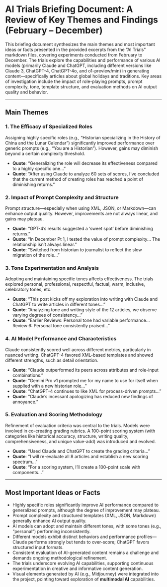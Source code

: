 # AI Trials Briefing Document: A Review of Key Themes and Findings (February – December)

This briefing document synthesizes the main themes and most important ideas or facts presented in the provided excerpts from the “AI Trials” markdown files, covering experiments conducted from February to December. The trials explore the capabilities and performance of various AI models (primarily Claude and ChatGPT, including different versions like Claude 3, ChatGPT-4, ChatGPT-4o, and o1-preview/min) in generating content—specifically articles about global holidays and traditions. Key areas of investigation include the impact of role-playing prompts, prompt complexity, tone, template structure, and evaluation methods on AI output quality and behavior.

---

## **Main Themes**

### 1. **The Efficacy of Specialized Roles**

Assigning highly specific roles (e.g., “Historian specializing in the History of China and the Lunar Calendar”) significantly improved performance over generic prompts (e.g., “You are a Historian”). However, gains may diminish beyond a certain complexity threshold.

* **Quote**: “Generalizing the role will decrease its effectiveness compared to a highly specific one…”
* **Quote**: “After using Claude to analyze 60 sets of scores, I’ve concluded that the current method of creating roles has reached a point of diminishing returns.”

### 2. **Impact of Prompt Complexity and Structure**

Prompt structure—especially when using XML, JSON, or Markdown—can enhance output quality. However, improvements are not always linear, and gains may plateau.

* **Quote**: “GPT-4’s results suggested a ‘sweet spot’ before diminishing returns.”
* **Quote**: “In December Pt 1, I tested the value of prompt complexity... The relationship isn’t always linear.”
* **Quote**: “Switched from historian to journalist to reflect the slow migration of the role…”

### 3. **Tone Experimentation and Analysis**

Adopting and maintaining specific tones affects effectiveness. The trials explored personal, professional, respectful, factual, warm, inclusive, celebratory tones, etc.

* **Quote**: “This post kicks off my exploration into writing with Claude and ChatGPT to write articles in different tones…”
* **Quote**: “Analyzing tone and writing style of the 12 articles, we observe varying degrees of consistency…”
* **Quote**: “Earlier Reviews: Personal tone had variable performance… Review 6: Personal tone consistently praised…”

### 4. **AI Model Performance and Characteristics**

Claude consistently scored well across different metrics, particularly in nuanced writing. ChatGPT-4 favored XML-based templates and showed different strengths, such as detail orientation.

* **Quote**: “Claude outperformed its peers across attributes and role-input combinations.”
* **Quote**: “Gemini Pro v1 prompted me for my name to use for itself when supplied with a new historian role…”
* **Quote**: “ChatGPT-4 continues to like XML for process-driven prompts…”
* **Quote**: “Claude’s incessant apologizing has reduced new findings of annoyance.”

### 5. **Evaluation and Scoring Methodology**

Refinement of evaluation criteria was central to the trials. Models were involved in co-creating grading rubrics. A 100-point scoring system (with categories like historical accuracy, structure, writing quality, comprehensiveness, and unique value-add) was introduced and evolved.

* **Quote**: “Used Claude and ChatGPT to create the grading criteria…”
* **Quote**: “I will re-evaluate all 8 articles and establish a new scoring spectrum…”
* **Quote**: “For a scoring system, I’ll create a 100-point scale with components…”

---

## **Most Important Ideas or Facts**

* Highly specific roles significantly improve AI performance compared to generalized prompts, although the degree of improvement may plateau.
* Prompt complexity and structured templates (XML, JSON, Markdown) generally enhance AI output quality.
* AI models can adopt and maintain different tones, with some tones (e.g., “personal”) performing inconsistently.
* Different models exhibit distinct behaviors and performance profiles—Claude performs strongly but tends to over-score; ChatGPT favors structured input formats.
* Consistent evaluation of AI-generated content remains a challenge and demands ongoing methodological refinement.
* The trials underscore evolving AI capabilities, supporting continuous experimentation in creative and informative content generation.
* Visual elements generated by AI (e.g., Midjourney) were integrated into the project, pointing toward exploration of **multimodal AI** capabilities.